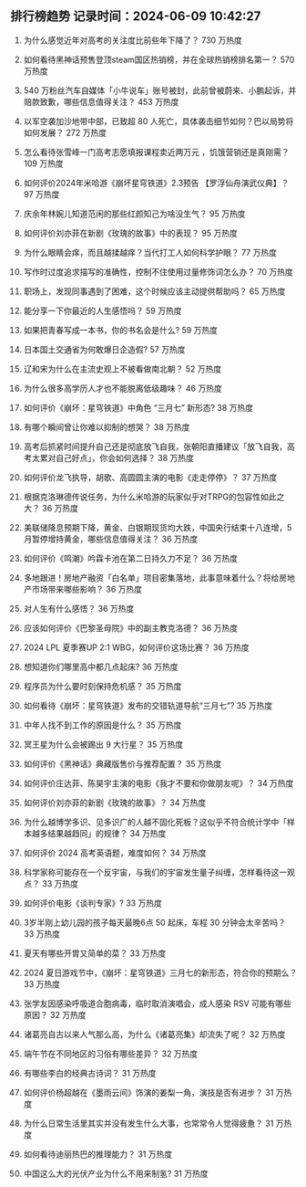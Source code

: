 
## 排行榜趋势 记录时间：2024-06-09 10:42:27
  
  1. 为什么感觉近年对高考的关注度比前些年下降了？ 730 万热度
    
  2. 如何看待黑神话预售登顶steam国区热销榜，并在全球热销榜排名第一？ 570 万热度
    
  3. 540 万粉丝汽车自媒体「小牛说车」账号被封，此前曾被蔚来、小鹏起诉，并赔款致歉，哪些信息值得关注？ 453 万热度
    
  4. 以军空袭加沙地带中部，已致超 80 人死亡，具体袭击细节如何？巴以局势将如何发展？ 272 万热度
    
  5. 怎么看待张雪峰一门高考志愿填报课程卖近两万元 ，饥饿营销还是真刚需？ 109 万热度
    
  6. 如何评价2024年米哈游《崩坏星穹铁道》2.3预告 【罗浮仙舟演武仪典】？ 97 万热度
    
  7. 庆余年林婉儿知道范闲的那些红颜知己为啥没生气？ 95 万热度
    
  8. 如何评价刘亦菲在新剧《玫瑰的故事》中的表现？ 95 万热度
    
  9. 为什么眼睛会痒，而且越揉越痒？当代打工人如何科学护眼？ 77 万热度
    
  10. 写作时过度追求描写的准确性，控制不住使用过量修饰词怎么办？ 70 万热度
    
  11. 职场上，发现同事遇到了困难，这个时候应该主动提供帮助吗？ 65 万热度
    
  12. 能分享一下你最近的人生感悟吗？ 59 万热度
    
  13. 如果把青春写成一本书，你的书名会是什么? 59 万热度
    
  14. 日本国土交通省为何敢爆日企造假? 57 万热度
    
  15. 辽和宋为什么在主流史观上不被看做南北朝？ 52 万热度
    
  16. 为什么很多高学历人才也不能脱离低级趣味？ 46 万热度
    
  17. 如何评价《崩坏：星穹铁道》中角色 “三月七” 新形态? 38 万热度
    
  18. 有哪个瞬间曾让你难以抑制的想哭？ 38 万热度
    
  19. 高考后抓紧时间提升自己还是彻底放飞自我，张朝阳直播建议「放飞自我，高考太累对自己好点」，你会如何选择？ 38 万热度
    
  20. 如何评价龙飞执导，胡歌、高圆圆主演的电影《走走停停》？ 37 万热度
    
  21. 根据克洛琳德传说任务，为什么米哈游的玩家似乎对TRPG的包容性如此之大？ 36 万热度
    
  22. 美联储降息预期下降，黄金、白银期现货均大跌，中国央行结束十八连增，5月暂停增持黄金，哪些信息值得关注？ 36 万热度
    
  23. 如何评价《鸣潮》吟霖卡池在第二日持久力不足？ 36 万热度
    
  24. 多地跟进！房地产融资「白名单」项目密集落地，此事意味着什么？将给房地产市场带来哪些影响？ 36 万热度
    
  25. 对人生有什么感悟？ 36 万热度
    
  26. 应该如何评价《巴黎圣母院》中的副主教克洛德？ 36 万热度
    
  27. 2024 LPL 夏季赛UP 2:1 WBG，如何评价这场比赛？ 36 万热度
    
  28. 想知道你们哪里高中都几点起床? 36 万热度
    
  29. 程序员为什么要时刻保持危机感？ 35 万热度
    
  30. 如何看待《崩坏：星穹铁道》发布的交错轨道导航“三月七”? 35 万热度
    
  31. 中年人找不到工作的原因是什么？ 35 万热度
    
  32. 冥王星为什么会被踢出 9 大行星？ 35 万热度
    
  33. 如何评价《黑神话》典藏版售价与推荐配置？ 35 万热度
    
  34. 如何评价庄达菲、陈昊宇主演的电影《我才不要和你做朋友呢》？ 34 万热度
    
  35. 如何评价刘亦菲的新剧《玫瑰的故事》？ 34 万热度
    
  36. 为什么越博学多识、见多识广的人越不固化死板？这似乎不符合统计学中「样本越多结果越趋同」的规律？ 34 万热度
    
  37. 如何评价 2024 高考英语题，难度如何？ 34 万热度
    
  38. 科学家称可能存在一个反宇宙，与我们的宇宙发生量子纠缠，怎样看待这一观点？ 33 万热度
    
  39. 如何评价电影《谈判专家》? 33 万热度
    
  40. 3岁半刚上幼儿园的孩子每天最晚6点 50 起床，车程 30 分钟会太辛苦吗？ 33 万热度
    
  41. 夏天有哪些开胃又简单的菜？ 33 万热度
    
  42. 2024 夏日游戏节中，《崩坏：星穹铁道》三月七的新形态，符合你的预期么？ 33 万热度
    
  43. 张学友因感染呼吸道合胞病毒，临时取消演唱会，成人感染 RSV 可能有哪些原因？ 32 万热度
    
  44. 诸葛亮自古以来人气那么高，为什么《诸葛亮集》却流失了呢？ 32 万热度
    
  45. 端午节在不同地区的习俗有哪些差异？ 32 万热度
    
  46. 有哪些李白的经典古诗词？ 31 万热度
    
  47. 如何评价杨超越在《墨雨云间》饰演的姜梨一角，演技是否有进步？ 31 万热度
    
  48. 为什么日常生活里其实并没有发生什么大事，也常常令人觉得疲惫？ 31 万热度
    
  49. 如何看待迪丽热巴的推理能力？ 31 万热度
    
  50. 中国这么大的光伏产业为什么不用来制氢? 31 万热度
    